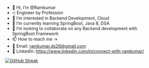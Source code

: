 - 👋 Hi, I’m @Ramkumar
- 🔥 Engineer by Profession
- 👀 I’m interested in Backend Development, Cloud
- 🌱 I’m currently learning SpringBoot, Java 8, DSA
- 💞️ I’m looking to collaborate on any Backend development with SpringBoot Framework
- 📫 How to reach me -> 
- 📧 Email: ramkumar.ds26@gmail.com
- 📲 LinkedIn: https://www.linkedin.com/in/connect-with-ramkumar/



 [![GitHub Streak](https://streak-stats.demolab.com/?user=ramkumar-26)](https://git.io/streak-stats)

<!---
ramkumar-26/ramkumar-26 is a ✨ special ✨ repository because its `README.md` (this file) appears on your GitHub profile.
You can click the Preview link to take a look at your changes.
--->
